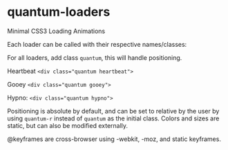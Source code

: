 quantum-loaders
===============

Minimal CSS3 Loading Animations

Each loader can be called with their respective names/classes:

For all loaders, add class `quantum`, this will handle positioning.

Heartbeat
`<div class="quantum heartbeat">`

Gooey
`<div class="quantum gooey">`

Hypno:
`<div class="quantum hypno">`

Positioning is absolute by default, and can be set to relative by the user by using `quantum-r` instead of `quantum` as the initial class. Colors and sizes are static, but can also be modified externally.

@keyframes are cross-browser using -webkit, -moz, and static keyframes.
